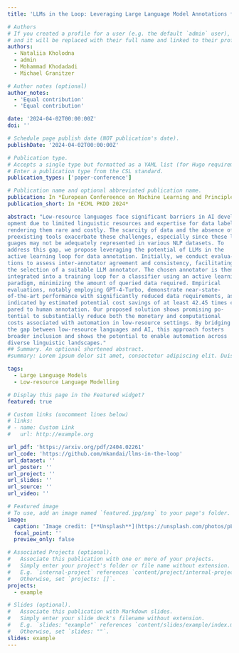 ```yaml
---
title: 'LLMs in the Loop: Leveraging Large Language Model Annotations for Active Learning in Low-Resource Languages'

# Authors
# If you created a profile for a user (e.g. the default `admin` user), write the username (folder name) here
# and it will be replaced with their full name and linked to their profile.
authors:
  - Nataliia Kholodna
  - admin 
  - Mohammad Khodadadi
  - Michael Granitzer

# Author notes (optional)
author_notes:
  - 'Equal contribution'
  - 'Equal contribution'

date: '2024-04-02T00:00:00Z'
doi: ''

# Schedule page publish date (NOT publication's date).
publishDate: '2024-04-02T00:00:00Z'

# Publication type.
# Accepts a single type but formatted as a YAML list (for Hugo requirements).
# Enter a publication type from the CSL standard.
publication_types: ['paper-conference']

# Publication name and optional abbreviated publication name.
publication: In *European Confereence on Machine Learning and Principles and Practice of Knowledge Discovery in Databases 2024*
publication_short: In *ECML PKDD 2024*

abstract: "Low-resource languages face significant barriers in AI devel-
opment due to limited linguistic resources and expertise for data labeling,
rendering them rare and costly. The scarcity of data and the absence of
preexisting tools exacerbate these challenges, especially since these lan-
guages may not be adequately represented in various NLP datasets. To
address this gap, we propose leveraging the potential of LLMs in the
active learning loop for data annotation. Initially, we conduct evalua-
tions to assess inter-annotator agreement and consistency, facilitating
the selection of a suitable LLM annotator. The chosen annotator is then
integrated into a training loop for a classifier using an active learning
paradigm, minimizing the amount of queried data required. Empirical
evaluations, notably employing GPT-4-Turbo, demonstrate near-state-
of-the-art performance with significantly reduced data requirements, as
indicated by estimated potential cost savings of at least 42.45 times com-
pared to human annotation. Our proposed solution shows promising po-
tential to substantially reduce both the monetary and computational
costs associated with automation in low-resource settings. By bridging
the gap between low-resource languages and AI, this approach fosters
broader inclusion and shows the potential to enable automation across
diverse linguistic landscapes."
## Summary. An optional shortened abstract.
#summary: Lorem ipsum dolor sit amet, consectetur adipiscing elit. Duis posuere tellus ac convallis placerat. Proin tincidunt magna sed ex sollicitudin condimentum.

tags:
  - Large Language Models
  - Low-resource Language Modelling

# Display this page in the Featured widget?
featured: true

# Custom links (uncomment lines below)
# links:
# - name: Custom Link
#   url: http://example.org

url_pdf: 'https://arxiv.org/pdf/2404.02261'
url_code: 'https://github.com/mkandai/llms-in-the-loop'
url_dataset: ''
url_poster: ''
url_project: ''
url_slides: ''
url_source: ''
url_video: ''

# Featured image
# To use, add an image named `featured.jpg/png` to your page's folder.
image:
  caption: 'Image credit: [**Unsplash**](https://unsplash.com/photos/pLCdAaMFLTE)'
  focal_point: ''
  preview_only: false

# Associated Projects (optional).
#   Associate this publication with one or more of your projects.
#   Simply enter your project's folder or file name without extension.
#   E.g. `internal-project` references `content/project/internal-project/index.md`.
#   Otherwise, set `projects: []`.
projects:
  - example

# Slides (optional).
#   Associate this publication with Markdown slides.
#   Simply enter your slide deck's filename without extension.
#   E.g. `slides: "example"` references `content/slides/example/index.md`.
#   Otherwise, set `slides: ""`.
slides: example
---
```


